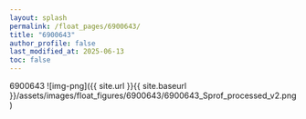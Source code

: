 ```yaml
---
layout: splash
permalink: /float_pages/6900643/
title: "6900643"
author_profile: false
last_modified_at: 2025-06-13
toc: false
---
```

 
6900643
![img-png]({{ site.url }}{{ site.baseurl }}/assets/images/float_figures/6900643/6900643_Sprof_processed_v2.png)
